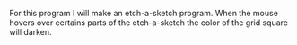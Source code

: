 For this program I will make an etch-a-sketch program. When the mouse hovers over certains parts of the etch-a-sketch the color of the grid square will darken. 

